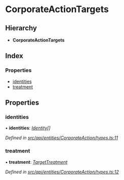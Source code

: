 # CorporateActionTargets

## Hierarchy

* **CorporateActionTargets**

## Index

### Properties

* [identities](corporateactiontargets.md#identities)
* [treatment](corporateactiontargets.md#treatment)

## Properties

### identities

• **identities**: [_Identity_](../classes/identity.md)_\[\]_

_Defined in_ [_src/api/entities/CorporateAction/types.ts:11_](https://github.com/PolymathNetwork/polymesh-sdk/blob/23062de4/src/api/entities/CorporateAction/types.ts#L11)

### treatment

• **treatment**: [_TargetTreatment_](../enums/targettreatment.md)

_Defined in_ [_src/api/entities/CorporateAction/types.ts:12_](https://github.com/PolymathNetwork/polymesh-sdk/blob/23062de4/src/api/entities/CorporateAction/types.ts#L12)

